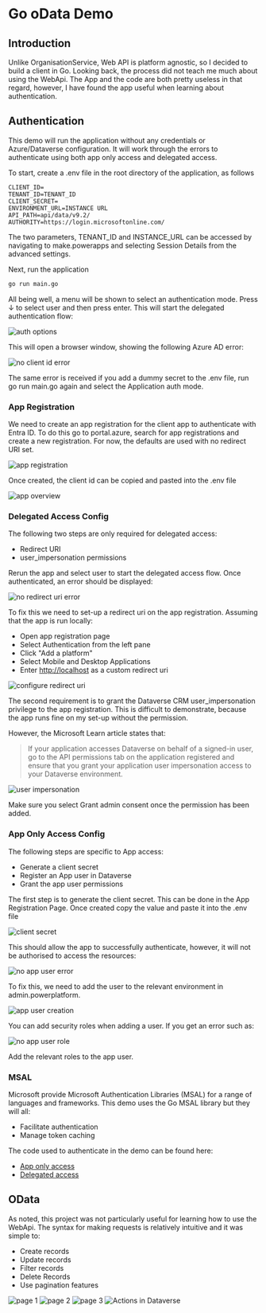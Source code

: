 # Go oData Demo

## Introduction

Unlike OrganisationService, Web API is platform agnostic, so I decided to build
a client in Go. Looking back, the process did not teach me much about using the
WebApi. The App and the code are both pretty useless in that regard, however, I
have found the app useful when learning about authentication.

## Authentication

This demo will run the application without any credentials or Azure/Dataverse
configuration. It will work through the errors to authenticate using both app
only access and delegated access.

To start, create a .env file in the root directory of the application, as
follows

```
CLIENT_ID=
TENANT_ID=TENANT_ID
CLIENT_SECRET=
ENVIRONMENT_URL=INSTANCE URL
API_PATH=api/data/v9.2/
AUTHORITY=https://login.microsoftonline.com/
```

The two parameters, TENANT_ID and INSTANCE_URL can be accessed by navigating to
make.powerapps and selecting Session Details from the advanced settings.

Next, run the application

```bash
go run main.go
```

All being well, a menu will be shown to select an authentication mode. Press ↓
to select user and then press enter. This will start the delegated
authentication flow:

![auth options](./screens/godata_auth_options.png)

This will open a browser window, showing the following Azure AD error:

![no client id error](./screens/godata_auth_no_client_id_error.png)

The same error is received if you add a dummy secret to the .env file, run
go run main.go again and select the Application auth mode.

### App Registration

We need to create an app registration for the client app to authenticate with
Entra ID. To do this go to portal.azure, search for app registrations and create
a new registration. For now, the defaults are used with no redirect URI set.

![app registration](./screens/godata_app_registration.png)

Once created, the client id can be copied and pasted into the .env file

![app overview](./screens/godata_app_registration_overview.png)

### Delegated Access Config

The following two steps are only required for delegated access:

- Redirect URI
- user_impersonation permissions

Rerun the app and select user to start the delegated access flow. Once
authenticated, an error should be displayed:

![no redirect uri error](./screens/godata_auth_no_redirect_uri_error.png)

To fix this we need to set-up a redirect uri on the app registration. Assuming
that the app is run locally:

- Open app registration page
- Select Authentication from the left pane
- Click "Add a platform"
- Select Mobile and Desktop Applications
- Enter <http://localhost> as a custom redirect uri

![configure redirect uri](./screens/godata_auth_app_redirect_uri_config.png)

The second requirement is to grant the Dataverse CRM user_impersonation
privilege to the app registration. This is difficult to demonstrate, because the
app runs fine on my set-up without the permission.

However, the Microsoft Learn article states that:

> If your application accesses Dataverse on behalf of a signed-in user, go to
> the API permissions tab on the application registered and ensure that you
> grant your application user impersonation access to your Dataverse
> environment.

![user impersonation](./screens/godata_auth_user_impersonation_config.png)

Make sure you select Grant admin consent once the permission has been added.

### App Only Access Config

The following steps are specific to App access:

- Generate a client secret
- Register an App user in Dataverse
- Grant the app user permissions

The first step is to generate the client secret. This can be done in the App
Registration Page. Once created copy the value and paste it into the .env file

![client secret](./screens/godata_auth_app_secret_config.png)

This should allow the app to successfully authenticate, however, it will not be
authorised to access the resources:

![no app user error](./screens/godata_auth_no_app_user_error.png)

To fix this, we need to add the user to the relevant environment in
admin.powerplatform.

![app user creation](./screens/godata_auth_app_user_creation.png)

You can add security roles when adding a user. If you get an error such as:

![no app user role](./screens/godata_auth_no_app_user_role_error.png)

Add the relevant roles to the app user.

### MSAL

Microsoft provide Microsoft Authentication Libraries (MSAL) for a range of
languages and frameworks. This demo uses the Go MSAL library but they will all:

- Facilitate authentication
- Manage token caching

The code used to authenticate in the demo can be found here:

- [App only access](../resources/PlatformApis/Go_odata/msal/get_app_client.go)
- [Delegated access](../resources/PlatformApis/Go_odata/msal/get_delegated_client.go)

## OData

As noted, this project was not particularly useful for learning how to use the
WebApi. The syntax for making requests is relatively intuitive and it was simple
to:

- Create records
- Update records
- Filter records
- Delete Records
- Use pagination features

![page 1](./screens/godata_app_page_1.png)
![page 2](./screens/godata_app_page_2.png)
![page 3](./screens/godata_app_page_3.png)
![Actions in Dataverse](./screens/godata_footprint.png)
